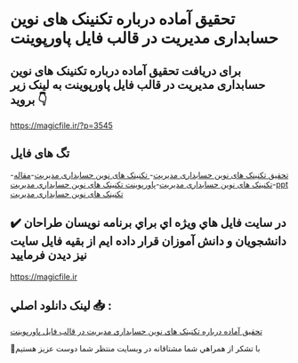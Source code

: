 # تحقیق آماده درباره تکنینک های نوین حسابداری مدیریت در قالب فایل پاورپوینت

## برای دریافت تحقیق آماده درباره تکنینک های نوین حسابداری مدیریت در قالب فایل پاورپوینت به لینک زیر بروید 👇

https://magicfile.ir/?p=3545

## تگ های فایل

-[تحقیق  تکنینک های نوین حسابداری مدیریت](https://magicfile.ir/product/%d8%aa%d8%ad%d9%82%db%8c%d9%82-%d8%aa%da%a9%d9%86%db%8c%d9%86%da%a9-%d9%87%d8%a7%db%8c-%d9%86%d9%88%db%8c%d9%86-%d8%ad%d8%b3%d8%a7%d8%a8%d8%af%d8%a7%d8%b1%db%8c-%d9%85%d8%af%db%8c%d8%b1%db%8c%d8%aa-%d9%be%d8%a7%d9%88%d8%b1%d9%be%d9%88%db%8c%d9%86%d8%aa/)-[ تکنینک های نوین حسابداری مدیریت](https://magicfile.ir/product/%d8%aa%d8%ad%d9%82%db%8c%d9%82-%d8%aa%da%a9%d9%86%db%8c%d9%86%da%a9-%d9%87%d8%a7%db%8c-%d9%86%d9%88%db%8c%d9%86-%d8%ad%d8%b3%d8%a7%d8%a8%d8%af%d8%a7%d8%b1%db%8c-%d9%85%d8%af%db%8c%d8%b1%db%8c%d8%aa-%d9%be%d8%a7%d9%88%d8%b1%d9%be%d9%88%db%8c%d9%86%d8%aa/)-[مقاله  تکنینک های نوین حسابداری مدیریت](https://magicfile.ir/product/%d8%aa%d8%ad%d9%82%db%8c%d9%82-%d8%aa%da%a9%d9%86%db%8c%d9%86%da%a9-%d9%87%d8%a7%db%8c-%d9%86%d9%88%db%8c%d9%86-%d8%ad%d8%b3%d8%a7%d8%a8%d8%af%d8%a7%d8%b1%db%8c-%d9%85%d8%af%db%8c%d8%b1%db%8c%d8%aa-%d9%be%d8%a7%d9%88%d8%b1%d9%be%d9%88%db%8c%d9%86%d8%aa/)-[پاورپوینت  تکنینک های نوین حسابداری مدیریت](https://magicfile.ir/product/%d8%aa%d8%ad%d9%82%db%8c%d9%82-%d8%aa%da%a9%d9%86%db%8c%d9%86%da%a9-%d9%87%d8%a7%db%8c-%d9%86%d9%88%db%8c%d9%86-%d8%ad%d8%b3%d8%a7%d8%a8%d8%af%d8%a7%d8%b1%db%8c-%d9%85%d8%af%db%8c%d8%b1%db%8c%d8%aa-%d9%be%d8%a7%d9%88%d8%b1%d9%be%d9%88%db%8c%d9%86%d8%aa/)-[ppt  تکنینک های نوین حسابداری مدیریت](https://magicfile.ir/product/%d8%aa%d8%ad%d9%82%db%8c%d9%82-%d8%aa%da%a9%d9%86%db%8c%d9%86%da%a9-%d9%87%d8%a7%db%8c-%d9%86%d9%88%db%8c%d9%86-%d8%ad%d8%b3%d8%a7%d8%a8%d8%af%d8%a7%d8%b1%db%8c-%d9%85%d8%af%db%8c%d8%b1%db%8c%d8%aa-%d9%be%d8%a7%d9%88%d8%b1%d9%be%d9%88%db%8c%d9%86%d8%aa/)

## ✔️ در سايت فايل هاي ويژه اي براي برنامه نويسان طراحان دانشجويان و دانش آموزان قرار داده ايم از بقيه فايل سايت نيز ديدن فرماييد

https://magicfile.ir


## لينک دانلود اصلي 📥 :

[تحقیق آماده درباره تکنینک های نوین حسابداری مدیریت در قالب فایل پاورپوینت](https://magicfile.ir/product/%d8%aa%d8%ad%d9%82%db%8c%d9%82-%d8%aa%da%a9%d9%86%db%8c%d9%86%da%a9-%d9%87%d8%a7%db%8c-%d9%86%d9%88%db%8c%d9%86-%d8%ad%d8%b3%d8%a7%d8%a8%d8%af%d8%a7%d8%b1%db%8c-%d9%85%d8%af%db%8c%d8%b1%db%8c%d8%aa-%d9%be%d8%a7%d9%88%d8%b1%d9%be%d9%88%db%8c%d9%86%d8%aa/) 


🙏با تشکر از همراهي شما مشتاقانه در وبسایت منتظر شما دوست عزیز هستیم

